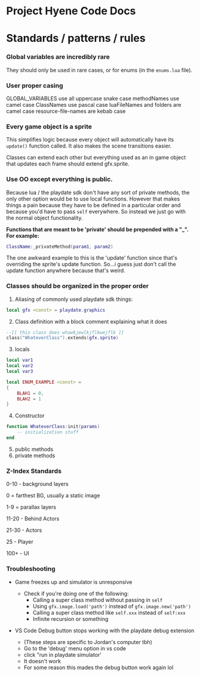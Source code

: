 # Project Hyene Code Docs

# Standards / patterns / rules

### Global variables are incredibly rare

They should only be used in rare cases, or for enums (in the `enums.lua` file).

### User proper casing

GLOBAL_VARIABLES use all uppercase snake case
methodNames use camel case
ClassNames use pascal case
luaFileNames and folders are camel case 
resource-file-names are kebab case

### Every game object is a sprite

This simplifies logic because every object will automatically have its `update()` function called. It also makes the scene transitions easier.

Classes can extend each other but everything used as an in game object that updates each frame should extend gfx.sprite.

### Use OO except everything is public.

Because lua / the playdate sdk don't have any sort of private methods, the only other option would be to use local functions. However that makes things a pain because they have to be defined in a particular order and because you'd have to pass `self` everywhere.  So instead we just go with the normal object functionality.  

**Functions that are meant to be 'private' should be prepended with a "_".  For example:**

```lua
ClassName:_privateMethod(param1, param2)
```

The one awkward example to this is the 'update' function since that's overriding the sprite's update function.  So...i guess just don't call the update function anywhere because that's weird.

### Classes should be organized in the proper order

1. Aliasing of commonly used playdate sdk things:

```lua 
local gfx <const> = playdate.graphics
```

2. Class definition with a block comment explaining what it does

```lua
--[[ this class does whawkjewlkjflkwejflk ]]
class("WhateverClass").extends(gfx.sprite)
```

3. locals

```lua
local var1 
local var2
local var3

local ENUM_EXAMPLE <const> = 
{
    BLAH1 = 0,
    BLAH2 = 1
}

```

4. Constructor

```lua
function WhateverClass:init(params)
    -- initialization stuff
end 
```

5. public methods
6. private methods

### Z-Index Standards

0-10 - background layers

0 = farthest BG, usually a static image

1-9 = parallax layers

11-20 - Behind Actors

21-30 - Actors

25 - Player

100+ - UI

### Troubleshooting

* Game freezes up and simulator is unresponsive 
  * Check if you're doing one of the following:
    * Calling a super class method without passing in `self`
    * Using `gfx.image.load('path')` instead of `gfx.image.new('path')`
    * Calling a super class method like `self.xxx` instead of `self:xxx`
    * Infinite recursion or something   


* VS Code Debug button stops working with the playdate debug extension 
  * (These steps are specific to Jordan's computer tbh)
  * Go to the 'debug' menu option in vs code
  * click "run in playdate simulator'
  * It doesn't work
  * For some reason this mades the debug button work again lol

